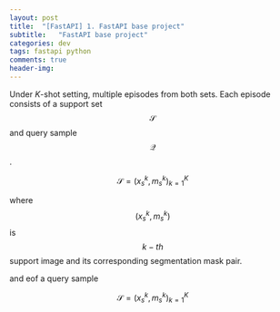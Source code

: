 ```yaml
---
layout: post
title:  "[FastAPI] 1. FastAPI base project"
subtitle:   "FastAPI base project"
categories: dev
tags: fastapi python
comments: true
header-img:
---
```



Under $K$-shot setting, multiple episodes from both sets. Each episode consists of a support set $$\mathcal{S}$$ and query sample $$\mathcal{Q}$$.

$$ \mathcal{S}={(x_s^k, m_s^k)}_{k=1}^K $$

where $$(x_s^k, m_s^k)$$ is $$k-th$$ support image and its corresponding segmentation mask pair.

and eof a query sample

$$ \mathcal{S}={(x_s^k, m_s^k)}_{k=1}^K $$